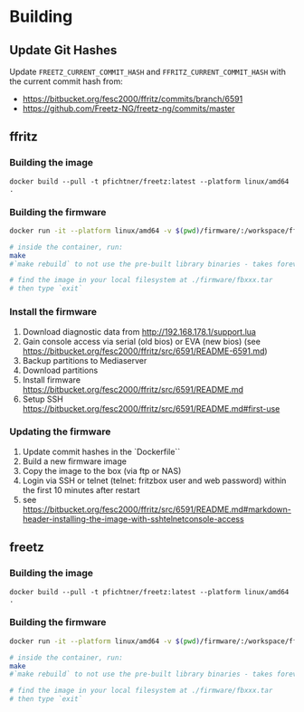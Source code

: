 # Building

## Update Git Hashes
Update `FREETZ_CURRENT_COMMIT_HASH` and `FFRITZ_CURRENT_COMMIT_HASH` with the current commit hash from:

- https://bitbucket.org/fesc2000/ffritz/commits/branch/6591
- https://github.com/Freetz-NG/freetz-ng/commits/master

## ffritz

### Building the image
`docker build --pull -t pfichtner/freetz:latest --platform linux/amd64 .`

### Building the firmware
```sh
docker run -it --platform linux/amd64 -v $(pwd)/firmware/:/workspace/ffritz/images/ pfichtner/freetz:latest 

# inside the container, run:
make
#`make rebuild` to not use the pre-built library binaries - takes forever

# find the image in your local filesystem at ./firmware/fbxxx.tar
# then type `exit`
```

### Install the firmware

1. Download diagnostic data from http://192.168.178.1/support.lua
1. Gain console access via serial (old bios) or EVA (new bios) (see https://bitbucket.org/fesc2000/ffritz/src/6591/README-6591.md)
1. Backup partitions to Mediaserver
1. Download partitions
1. Install firmware https://bitbucket.org/fesc2000/ffritz/src/6591/README.md
1. Setup SSH https://bitbucket.org/fesc2000/ffritz/src/6591/README.md#first-use

### Updating the firmware

1. Update commit hashes in the `Dockerfile``
1. Build a new firmware image
1. Copy the image to the box (via ftp or NAS) 
1. Login via SSH or telnet (telnet: fritzbox user and web password) within the first 10 minutes after restart
1. see https://bitbucket.org/fesc2000/ffritz/src/6591/README.md#markdown-header-installing-the-image-with-sshtelnetconsole-access

## freetz

### Building the image
`docker build --pull -t pfichtner/freetz:latest --platform linux/amd64 .`

### Building the firmware
```sh
docker run -it --platform linux/amd64 -v $(pwd)/firmware/:/workspace/ffritz/images/ pfichtner/freetz:latest 

# inside the container, run:
make
#`make rebuild` to not use the pre-built library binaries - takes forever

# find the image in your local filesystem at ./firmware/fbxxx.tar
# then type `exit`
```